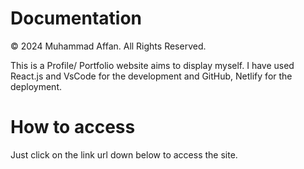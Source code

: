 # Documentation
© 2024 Muhammad Affan. All Rights Reserved.

This is a Profile/ Portfolio website aims to display myself.
I have used React.js and VsCode for the development and GitHub, Netlify for the deployment.

# How to access
Just click on the link url down below to access the site.